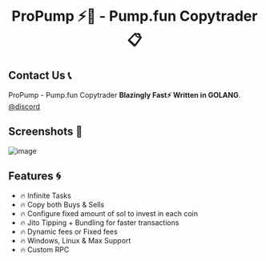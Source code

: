 ﻿<h1  align="center">ProPump ⚡💊 - Pump.fun Copytrader📋</h1>
<p></p>

## Contact Us 📞
ProPump - Pump.fun Copytrader <b>Blazingly Fast⚡ Written in GOLANG</b>. <br/>
[@discord](https://discord.gg/F7PTJuZJgt)

## Screenshots 💯
![image](https://github.com/propump-tools/pumpfun-copytrader-sniper/blob/main/screenshot.png)

## Features 🌀
- 🔥 Infinite Tasks
- 🔥 Copy both Buys & Sells
- 🔥 Configure fixed amount of sol to invest in each coin
- 🔥 Jito Tipping + Bundling for faster transactions
- 🔥 Dynamic fees or Fixed fees
- 🔥 Windows, Linux & Max Support
- 🔥 Custom RPC
